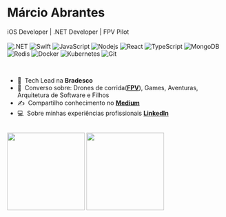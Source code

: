 # Márcio Abrantes 

iOS Developer | .NET Developer | FPV Pilot
<br>
<br>
    ![.NET](https://img.shields.io/badge/-.net-black?style=flat-square&logo=.net)
    ![Swift](https://img.shields.io/badge/-Swift-black?style=flat-square&logo=swift)
    ![JavaScript](https://img.shields.io/badge/-JavaScript-black?style=flat-square&logo=javascript)
    ![Nodejs](https://img.shields.io/badge/Node.js-black?style=flat-square&logo=node.js&logoColor=green)
    ![React](https://img.shields.io/badge/-React-black?style=flat-square&logo=react)
    ![TypeScript](https://img.shields.io/badge/-TypeScript-black?style=flat-square&logo=typescript)
    ![MongoDB](https://img.shields.io/badge/-MongoDB-black?style=flat-square&logo=mongodb)
    ![Redis](https://img.shields.io/badge/-Redis-black?style=flat-square&logo=Redis)
    ![Docker](https://img.shields.io/badge/-Docker-black?style=flat-square&logo=docker)
    ![Kubernetes](https://img.shields.io/badge/-Kubernetes-black?style=flat-square&logo=kubernetes)
    ![Git](https://img.shields.io/badge/-Git-black?style=flat-square&logo=git)

<br>

- :office: &nbsp;Tech Lead na **Bradesco**
- :speech_balloon: &nbsp;Converso sobre: Drones de corrida(**[FPV]**), Games, Aventuras, Arquitetura de Software e Filhos 
- :writing_hand: &nbsp;Compartilho conhecimento no **[Medium]**
- :computer: &nbsp;Sobre minhas experiências profissionais **[LinkedIn]**

<br>
<div>
<div style="display: inline-block;">
  <img height="180em" src="https://github-readme-stats.vercel.app/api/top-langs/?username=abrantesmar&layout=compact&theme=onedark"/>
  <img height="180em" src="https://github-readme-stats.vercel.app/api?username=abrantesmar&show_icons=true&theme=onedark"/>
</div>

<!-- Links -->
[linkedin]: https://www.linkedin.com/in/marcioabrantes10 "Márcio Abrantes"
[medium]: https://medium.com/@mrcioabrantes
[github]: https://github.com/AbrantesMar
[twitch]: https://www.twitch.tv/abrantes_fpv
[fpv]: https://www.youtube.com/@MarcioAbrantesFPV/videos
